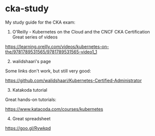 # cka-study

My study guide for the CKA exam:

1. O'Reilly - Kubernetes on the Cloud and the CNCF CKA Certification
Great series of videos

https://learning.oreilly.com/videos/kubernetes-on-the/9781789531565/9781789531565-video1_1

2. walidshaari's page

Some links don't work, but still very good:

https://github.com/walidshaari/Kubernetes-Certified-Administrator

3. Katakoda tutorial

Great hands-on tutorials:

https://www.katacoda.com/courses/kubernetes

4. Great spreadsheet

https://goo.gl/Rywkpd
